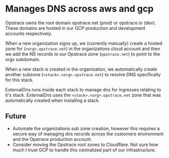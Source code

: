# Manages DNS across aws and gcp

Opstrace owns the root domain opstrace.net (prod) or opstrace.io (dev). These domains are hosted in our GCP production and development accounts respectively.

When a new organization signs up, we (currently manually) create a hosted zone for (`<org>.opstrace.net`) in the organizations cloud account and then we add the NS records to our Opstrace zone (`opstrace.net`) to point to the orgs subdomain.

When a new stack is created in the organization, we automatically create another subzone (`<stack>.<org>.opstrace.net`) to resolve DNS specifically for this stack.

ExternalDns runs inside each stack to manage dns for ingresses relating to it's stack. ExternalDns uses the `<stack>.<org>.opstrace.net` zone that was automatically created when installing a stack.

## Future

* Automate the organizations sub zone creation, however this requires a secure way of managing dns records across the customers environment and the Opstrace production account.
* Consider moving the Opstrace root zones to Cloudflare. Not sure how much I trust GCP to handle this centralized part of our infrastructure.
